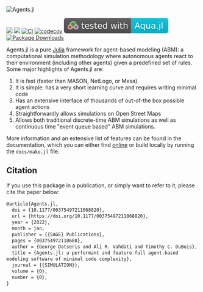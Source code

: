 ![Agents.jl](https://github.com/JuliaDynamics/JuliaDynamics/blob/master/videos/agents/agents4_logo.gif?raw=true)

[![](https://img.shields.io/badge/docs-stable-blue.svg)](https://JuliaDynamics.github.io/Agents.jl/stable)
[![](https://img.shields.io/badge/DOI-10.1177/00375497211068820-purple)](https://journals.sagepub.com/doi/10.1177/00375497211068820)
[![CI](https://github.com/JuliaDynamics/Agents.jl/workflows/CI/badge.svg)](https://github.com/JuliaDynamics/Agents.jl/actions?query=workflow%3ACI)
[![codecov](https://codecov.io/gh/JuliaDynamics/Agents.jl/branch/main/graph/badge.svg)](https://codecov.io/gh/JuliaDynamics/Agents.jl)
[![Aqua QA](https://raw.githubusercontent.com/JuliaTesting/Aqua.jl/master/badge.svg)](https://github.com/JuliaTesting/Aqua.jl)
[![Package Downloads](https://img.shields.io/badge/dynamic/json?url=http%3A%2F%2Fjuliapkgstats.com%2Fapi%2Fv1%2Ftotal_downloads%2FAgents&query=total_requests&label=Downloads)](http://juliapkgstats.com/pkg/Agents)

Agents.jl is a pure [Julia](https://julialang.org/) framework for agent-based modeling (ABM): a computational simulation methodology where autonomous agents react to their environment (including other agents) given a predefined set of rules.
Some major highlights of Agents.jl are:

1. It is fast (faster than MASON, NetLogo, or Mesa)
2. It is simple: has a very short learning curve and requires writing minimal code
3. Has an extensive interface of thousands of out-of-the box possible agent actions
4. Straightforwardly allows simulations on Open Street Maps
5. Allows both traditional discrete-time ABM simulations as well as continuous time
   "event queue based" ABM simulations.

More information and an extensive list of features can be found in the documentation, which you can either find [online](https://juliadynamics.github.io/Agents.jl/stable/) or build locally by running the `docs/make.jl` file.

## Citation

If you use this package in a publication, or simply want to refer to it,
please cite the paper below:

```
@article{Agents.jl,
  doi = {10.1177/00375497211068820},
  url = {https://doi.org/10.1177/00375497211068820},
  year = {2022},
  month = jan,
  publisher = {{SAGE} Publications},
  pages = {003754972110688},
  author = {George Datseris and Ali R. Vahdati and Timothy C. DuBois},
  title = {Agents.jl: a performant and feature-full agent-based modeling software of minimal code complexity},
  journal = {{SIMULATION}},
  volume = {0},
  number = {0},
}
```
